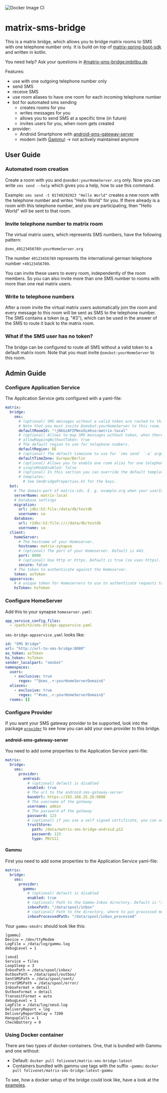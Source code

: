 ![Docker Image CI](https://github.com/benkuly/matrix-sms-bridge/workflows/Docker%20Image%20CI/badge.svg)

# matrix-sms-bridge

This is a matrix bridge, which allows you to bridge matrix rooms to SMS with one telephone number only. It is build on
top of [matrix-spring-boot-sdk](https://github.com/benkuly/matrix-spring-boot-sdk) and written in kotlin.

You need help? Ask your questions in [#matrix-sms-bridge:imbitbu.de](https://matrix.to/#/#matrix-sms-bridge:imbitbu.de)

Features:

* use with one outgoing telephone number only
* send SMS
* receive SMS
* use room aliases to have one room for each incoming telephone number
* bot for automated sms sending
    * creates rooms for you
    * writes messages for you
    * allows you to send SMS at a specific time (in future)
    * invites users for you, when room gets created
* provider:
    * Android Smartphone with [android-sms-gateway-server](https://github.com/RebekkaMa/android-sms-gateway-server)
    * modem (with [Gammu](https://github.com/gammu/gammu)) -> not actively maintained anymore

## User Guide

### Automated room creation

Create a room with you and `@smsBot:yourHomeServer.org` only. Now you can write `sms send --help` which gives you a
help, how to use this command.

Example: `sms send -t 01749292923 "Hello World"` creates a new room with the telephone number and writes "Hello World"
for you. If there already is a room with this telephone number, and you are participating, then "Hello World" will be
sent to that room.

### Invite telephone number to matrix room

The virtual matrix users, which represents SMS numbers, have the following pattern:

```text
@sms_49123456789:yourHomeServer.org
``` 

The number `49123456789` represents the international german telephone number `+49123456789`.

You can invite these users to every room, independently of the room members. So you can also invite more than one SMS
number to rooms with more than one real matrix users.

### Write to telephone numbers

After a room invite the virtual matrix users automatically join the room and every message to this room will be sent as
SMS to the telephone number. The SMS contains a token (e.g. "#3"), which can be used in the answer of the SMS to route
it back to the matrix room.

### What if the SMS user has no token?

The bridge can be configured to route all SMS without a valid token to a default matrix room. Note that you must
invite `@smsbot:yourHomeServer` to this room.

## Admin Guide

### Configure Application Service

The Application Service gets configured with a yaml-file:

```yaml
matrix:
  bridge:
    sms:
      # (optional) SMS messages without a valid token are routed to this room.
      # Note that you must invite @smsbot:yourHomeServer to this room.
      defaultRoomId: "!jNkGzAFIPWxxXLmhso:matrix-local"
      # (optional) Allows to map SMS messages without token, when there is only one room with this number. Default is true.
      # allowMappingWithoutToken: true
      # The default region to use for telephone numbers.
      defaultRegion: DE
      # (optional) The default timezone to use for `sms send` `-a` argument
      defaultTimeZone: Europe/Berlin
      # (optional) Allows you to enable one room alias for one telephone number. Default is false.
      # singleModeEnabled: false
      # (optional) In this section you can override the default templates.
      # templates:
        # See SmsBridgeProperties.kt for the keys.
  bot:
    # The domain-part of matrix-ids. E. g. example.org when your userIds look like @unicorn:example.org
    serverName: matrix-local
    # Database settings
    migration:
      url: jdbc:h2:file:/data/db/testdb
      username: sa
    database:
      url: r2dbc:h2:file:////data/db/testdb
      username: sa
  client:
    homeServer:
      # The hostname of your Homeserver.
      hostname: matrix-synapse
      # (optional) The port of your Homeserver. Default is 443.
      port: 8008
      # (optional) Use http or https. Default is true (so uses https).
      secure: false
    # The token to authenticate against the Homeserver.
    token: asToken
  appservice:
    # A unique token for Homeservers to use to authenticate requests to this application service.
    hsToken: hsToken
```

### Configure HomeServer

Add this to your synapse `homeserver.yaml`:

```yaml
app_service_config_files:
  - /path/to/sms-bridge-appservice.yaml
```

`sms-bridge-appservice.yaml` looks like:

```yaml
id: "SMS Bridge"
url: "http://url-to-sms-bridge:8080"
as_token: asToken
hs_token: hsToken
sender_localpart: "smsbot"
namespaces:
  users:
    - exclusive: true
      regex: "^@sms_.+:yourHomeServerDomain$"
  aliases:
    - exclusive: true
      regex: "^#sms_.+:yourHomeServerDomain$"
  rooms: []
```

### Configure Provider

If you want your SMS gateway provider to be supported, look into the
package [`provider`](./src/main/kotlin/net/folivo/matrix/bridge/sms/provider) to see how you can add your own provider
to this bridge.

#### android-sms-gateway-server

You need to add some properties to the Application Service yaml-file:

```yaml
matrix:
  bridge:
    sms:
      provider:
        android:
          # (optional) default is disabled
          enabled: true
          # The url to the android-sms-gateway-server
          baseUrl: https://192.168.25.26:9090
          # The username of the gateway
          username: admin
          # The password of the gateway
          password: 123
          # (optional) if you use a self signed certificate, you can add the public key here
          trustStore:
            path: /data/matrix-sms-bridge-android.p12
            password: 123
            type: PKCS12
```

#### Gammu

First you need to add some properties to the Application Service yaml-file:

```yaml
matrix:
  bridge:
    sms:
      provider:
        gammu:
          # (optional) default is disabled
          enabled: true
          # (optional) Path to the Gammu-Inbox directory. Default is "/data/spool/inbox".
          inboxPath: "/data/spool/inbox"
          # (optional) Path to the directory, where to put processed messages. Default is "/data/spool/inbox_processed".
          inboxProcessedPath: "/data/spool/inbox_processed"
```

Your `gammu-smsdrc` should look like this:

```text
[gammu]
Device = /dev/ttyModem
LogFile = /data/log/gammu.log
debugLevel = 1

[smsd]
Service = files
LoopSleep = 3
InboxPath = /data/spool/inbox/
OutboxPath = /data/spool/outbox/
SentSMSPath = /data/spool/sent/
ErrorSMSPath = /data/spool/error/
InboxFormat = detail
OutboxFormat = detail
TransmitFormat = auto
debugLevel = 1
LogFile = /data/log/smsd.log
DeliveryReport = log
DeliveryReportDelay = 7200
HangupCalls = 1
CheckBattery = 0
```

### Using Docker container

There are two types of docker-containers. One, that is bundled with Gammu and one without:

* Default: `docker pull folivonet/matrix-sms-bridge:latest`
* Containers bundled with gammu use tags with the
  suffix `-gammu`: `docker pull folivonet/matrix-sms-bridge:latest-gammu`

To see, how a docker setup of the bridge could look like, have a look at the [examples](./examples).
